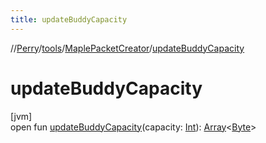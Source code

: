 ```yaml
---
title: updateBuddyCapacity
---
```

//[Perry](../../../index.html)/[tools](../index.html)/[MaplePacketCreator](index.html)/[updateBuddyCapacity](update-buddy-capacity.html)



# updateBuddyCapacity



[jvm]\
open fun [updateBuddyCapacity](update-buddy-capacity.html)(capacity: [Int](https://kotlinlang.org/api/latest/jvm/stdlib/kotlin/-int/index.html)): [Array](https://kotlinlang.org/api/latest/jvm/stdlib/kotlin/-array/index.html)<[Byte](https://kotlinlang.org/api/latest/jvm/stdlib/kotlin/-byte/index.html)>




